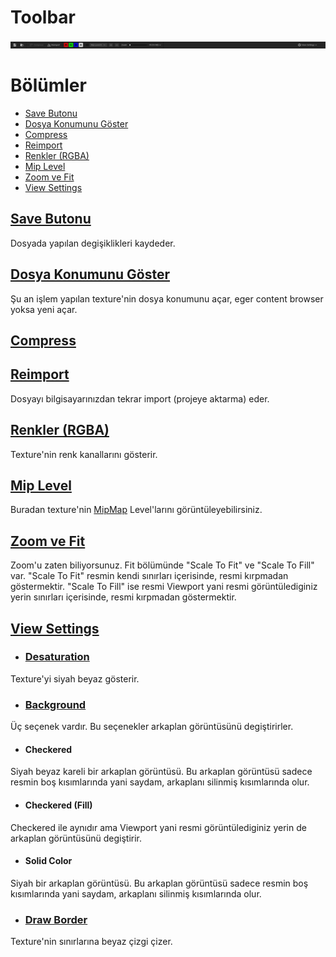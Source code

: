 # Toolbar
<img src="../../../Dosyalar/Texture_Asset_Viewer_Toolbar.jpg">



# Bölümler

* [Save Butonu](#save-butonu)
* [Dosya Konumunu Göster](#dosya-konumunu-g%C3%B6ster)
* [Compress](#compress)
* [Reimport](#reimport)
* [Renkler (RGBA)](#renkler-rgba)
* [Mip Level](#mip-level)
* [Zoom ve Fit](#zoom-ve-fit)
* [View Settings](#view-settings)



## [Save Butonu]()
Dosyada yapılan degişiklikleri kaydeder.

## [Dosya Konumunu Göster]()
Şu an işlem yapılan texture'nin dosya konumunu açar, eger content browser yoksa yeni açar.

## [Compress]()

## [Reimport]()
Dosyayı bilgisayarınızdan tekrar import (projeye aktarma) eder.

## [Renkler (RGBA)]()
Texture'nin renk kanallarını gösterir.

## [Mip Level]()
Buradan texture'nin [MipMap](../../../Editörler/Materyal%20Editörü/Terimler%20Sözlügü#mipmap) Level'larını görüntüleyebilirsiniz.

## [Zoom ve Fit]()
Zoom'u zaten biliyorsunuz. Fit bölümünde "Scale To Fit" ve "Scale To Fill" var. "Scale To Fit" resmin kendi sınırları içerisinde, resmi kırpmadan göstermektir. "Scale To Fill" ise resmi Viewport yani resmi görüntülediginiz yerin sınırları içerisinde, resmi kırpmadan göstermektir.


## [View Settings]()

* ### [Desaturation]()
Texture'yi siyah beyaz gösterir.

* ### [Background]()
Üç seçenek vardır. Bu seçenekler arkaplan görüntüsünü degiştirirler.

* #### Checkered
Siyah beyaz kareli bir arkaplan görüntüsü. Bu arkaplan görüntüsü sadece resmin boş kısımlarında yani saydam, arkaplanı silinmiş kısımlarında olur.

* #### Checkered (Fill)
Checkered ile aynıdır ama Viewport yani resmi görüntülediginiz yerin de arkaplan görüntüsünü degiştirir.

* #### Solid Color
Siyah bir arkaplan görüntüsü. Bu arkaplan görüntüsü sadece resmin boş kısımlarında yani saydam, arkaplanı silinmiş kısımlarında olur.

* ### [Draw Border]()
Texture'nin sınırlarına beyaz çizgi çizer.

